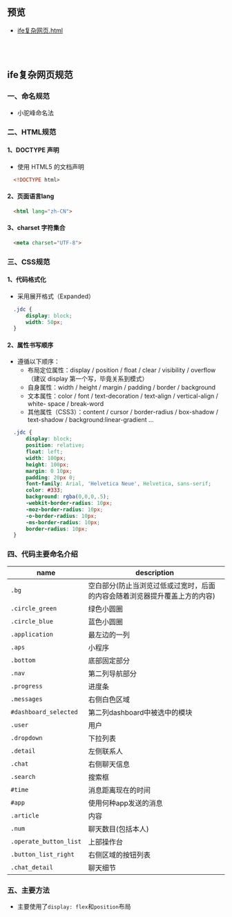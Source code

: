 ## 预览
- [ife复杂网页.html](https://zpp-github.github.io/ife/4%E3%80%81ife%E5%A4%8D%E6%9D%82%E7%BD%91%E9%A1%B5%E7%BB%83%E4%B9%A0(html%2Bcss)/ife%E5%A4%8D%E6%9D%82%E7%BD%91%E9%A1%B5.html)

<br/>
<br/>

## ife复杂网页规范
### 一、命名规范
- 小驼峰命名法

### 二、HTML规范
####  1、DOCTYPE 声明
- 使用 HTML5 的文档声明

~~~html
  <!DOCTYPE html>
~~~

#### 2、页面语言lang
```html
  <html lang="zh-CN">
```
#### 3、charset 字符集合
```html
  <meta charset="UTF-8">
```

### 三、CSS规范
#### 1、代码格式化
- 采用展开格式（Expanded）
```css
  .jdc {
      display: block;
      width: 50px;
  }
```
#### 2、属性书写顺序
- 遵循以下顺序：
    - 布局定位属性：display / position / float / clear / visibility / overflow（建议 display 第一个写，毕竟关系到模式）
    - 自身属性：width / height / margin / padding / border / background
    - 文本属性：color / font / text-decoration / text-align / vertical-align / white- space / break-word
    - 其他属性（CSS3）：content / cursor / border-radius / box-shadow / text-shadow / background:linear-gradient …

```css
  .jdc {
      display: block;
      position: relative;
      float: left;
      width: 100px;
      height: 100px;
      margin: 0 10px;
      padding: 20px 0;
      font-family: Arial, 'Helvetica Neue', Helvetica, sans-serif;
      color: #333;
      background: rgba(0,0,0,.5);
      -webkit-border-radius: 10px;
      -moz-border-radius: 10px;
      -o-border-radius: 10px;
      -ms-border-radius: 10px;
      border-radius: 10px;
  }
```

### 四、代码主要命名介绍
|name|description
--|--
`.bg`|空白部分(防止当浏览过低或过宽时，后面的内容会随着浏览器提升覆盖上方的内容)
`.circle_green`|绿色小圆圈
`.circle_blue`|蓝色小圆圈
`.application`|最左边的一列
`.aps`|小程序
`.bottom`|底部固定部分
`.nav`|第二列导航部分
`.progress`|进度条
`.messages`|右侧白色区域
`#dashboard_selected`|第二列dashboard中被选中的模块
`.user`|用户
`.dropdown`|下拉列表
`.detail`|左侧联系人
`.chat`|右侧聊天信息
`.search`|搜索框
`#time`|消息距离现在的时间
`#app`|使用何种app发送的消息
`.article`|内容
`.num`|聊天数目(包括本人)
`.operate_button_list`|上部操作台
`.button_list_right`|右侧区域的按钮列表
`.chat_detail`|聊天细节

### 五、主要方法
- 主要使用了`display: flex`和`position`布局
